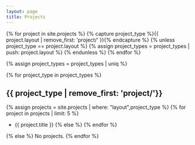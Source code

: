 ```yaml
---
layout: page
title: Projects
---
```


{% for project in site.projects %}
{% capture project_type %}{{ project.layout | remove_first: 'project/' }}{% endcapture %}
{% unless project_type == project.layout %}
{% assign project_types = project_types | push: project.layout %}
{% endunless %}
{% endfor %}

{% assign project_types = project_types | uniq %}

{% for project_type in project_types %}
## {{ project_type | remove_first: 'project/'}}
{% assign projects = site.projects | where: "layout",project_type %}
{% for project in projects | limit: 5 %}
- {{ project.title }}
{% else %}
{% endfor %}

{% else %}
No projects.
{% endfor %}
